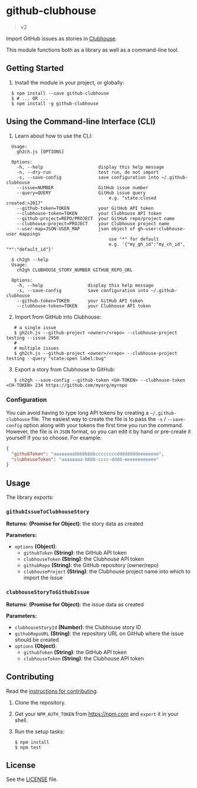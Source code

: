 # github-clubhouse

> v2

Import GitHub issues as stories in [Clubhouse][clubhouse].

This module functions both as a library as well as a command-line tool.

## Getting Started

1. Install the module in your project, or globally:

```
  $ npm install --save github-clubhouse
  $ # ... OR ...
  $ npm install -g github-clubhouse
```

## Using the Command-line Interface (CLI)

1. Learn about how to use the CLI:

```
  Usage:
    gh2ch.js [OPTIONS]

  Options:
    -h, --help                     display this help message
    -n, --dry-run                  test run, do not import
    -s, --save-config              save configuration into ~/.github-clubhouse
    --issue=NUMBER                 GitHub issue number
    --query=QUERY                  GitHub issue query
                                       e.g. "state:closed created:>2017"
    --github-token=TOKEN           your GitHub API token
    --clubhouse-token=TOKEN        your Clubhouse API token
    --github-project=REPO/PROJECT  your GitHub repo/project name
    --clubhouse-project=PROJECT    your Clubhouse project name
    --user-map=JSON-USER_MAP       json object of gh-user:clubhouse-user mappings
                                       use "*" for default
                                       e.g. '{"my_gh_id":"my_ch_id", "*":"default_id"}'

  $ ch2gh --help
  Usage:
    ch2gh CLUBHOUSE_STORY_NUMBER GITHUB_REPO_URL

  Options:
    -h, --help                 display this help message
    -s, --save-config          save configuration into ~/.github-clubhouse
    --github-token=TOKEN       your GitHub API token
    --clubhouse-token=TOKEN    your Clubhouse API token
```

2. Import from GitHub into Clubhouse:

```
   # a single issue
   $ gh2ch.js --github-project <owner>/<repo> --clubhouse-project testing --issue 2950
   #
   # multiple issues
   $ gh2ch.js --github-project <owner>/<repo> --clubhouse-project testing --query "state:open label:bug"
```

3. Export a story from Clubhouse to GitHub:

```
   $ ch2gh --save-config --github-token <GH-TOKEN> --clubhouse-token <CH-TOKEN> 234 https://github.com/myorg/myrepo
```

### Configuration

You can avoid having to type long API tokens by creating a `~/.github-clubhouse` file. The easiest way to create the file is to pass the `-s` / `--save-config` option along with your tokens the first time you run the command. However, the file is in `JSON` format, so you can edit it by hand or pre-create it yourself if you so choose. For example:

```json
{
  "githubToken": "aaaaaaaabbbbbbbbccccccccddddddddeeeeeeee",
  "clubhouseToken": "aaaaaaaa-bbbb-cccc-dddd-eeeeeeeeeeee"
}
```

## Usage

The library exports:

### `githubIssueToClubhouseStory`

**Returns:** **(Promise for Object)**: the story data as created

**Parameters:**

- `options` **(Object)**:
  - `githubToken` **(String)**: the GitHub API token
  - `clubhouseToken` **(String)**: the Clubhouse API token
  - `githubRepo` **(String)**: the GitHub repository (owner/repo)
  - `clubhouseProject` **(String)**: the Clubhouse project name into which to import the issue

### `clubhouseStoryToGithubIssue`

**Returns:** **(Promise for Object)**: the issue data as created

**Parameters:**

- `clubhouseStoryId` **(Number)**: the Clubhouse story ID
- `githubRepoURL` **(String)**: the repository URL on GitHub where the issue should be created
- `options` **(Object)**:
  - `githubToken` **(String)**: the GitHub API token
  - `clubhouseToken` **(String)**: the Clubhouse API token

## Contributing

Read the [instructions for contributing](./.github/CONTRIBUTING.md).

1.  Clone the repository.

2.  Get your `NPM_AUTH_TOKEN` from https://npm.com and `export` it in your shell.

3.  Run the setup tasks:

        $ npm install
        $ npm test

## License

See the [LICENSE](./LICENSE) file.

[clubhouse]: https://clubhouse.io
